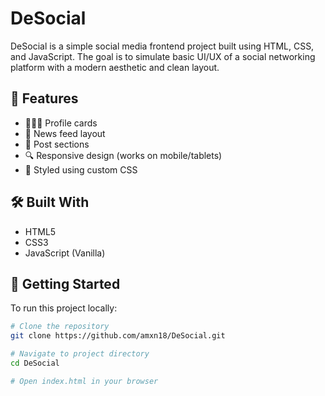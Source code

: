 # DeSocial

DeSocial is a simple social media frontend project built using HTML, CSS, and JavaScript. The goal is to simulate basic UI/UX of a social networking platform with a modern aesthetic and clean layout.

## 📸 Features

- 🧑‍🤝‍🧑 Profile cards
- 📰 News feed layout
- 🧵 Post sections
- 🔍 Responsive design (works on mobile/tablets)
- 🎨 Styled using custom CSS

## 🛠️ Built With

- HTML5
- CSS3
- JavaScript (Vanilla)

## 🚀 Getting Started

To run this project locally:

```bash
# Clone the repository
git clone https://github.com/amxn18/DeSocial.git

# Navigate to project directory
cd DeSocial

# Open index.html in your browser
